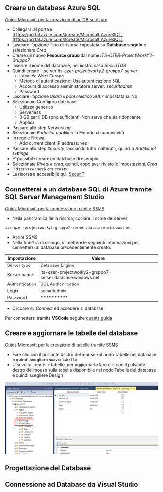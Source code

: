 ## Creare un database Azure SQL

[Guida Microsoft per la creazione di un DB su Azure](https://learn.microsoft.com/it-it/azure/azure-sql/database/single-database-create-quickstart?view=azuresql&tabs=azure-portal)

- Collegarsi al portale [https://portal.azure.com/#create/Microsoft.AzureSQL](https://portal.azure.com/#create/Microsoft.AzureSQL)
- Lasciare l'opzione Tipo di risorsa impostata su **Database singolo** e selezionare *Crea*
- Creare un nuovo **Resource group** dal nome *ITS-QZER-ProjectWorkY2-Gruppo7*
- Inserire il nome del database, nel nostro caso *SecurITDB*
- Quindi creare il server *its-qzer-projectworky2-gruppo7-server*
  + Località: West-Europe
  + Metodo di autenticazione: Usa autenticazione SQL
  + Account di accesso amministratore server: *securitadmin*
  + Password
- Lasciare l'opzione *Usare il pool elastico SQL?* impostata su No
- Selezionare Configura database
    + Utilizzo generico
    + Serverless
    + 3 GB per il DB sono sufficienti. Non serve che sia ridondante
    + Applica
- Passare allo step *Networking*
- Selezionare *Endpoint pubblico* in Metodo di connettività
- In regole Firewall
    + Add current client IP address: yes
- Passare allo step *Security*, lasciando tutto inalterato, quindi a *Additional settings*
- E' possibile creare un database di esempio
- Selezionare *Rivedi e crea*, quindi, dopo aver rivisto le impostazioni, *Crea*
- Il database verrà ora creato
- La risorsa è accessibile qui: [SecurIT](https://portal.azure.com/#@tecnicosuperiorekennedy.it/resource/subscriptions/55a9de92-ecad-42a7-9158-e95e8fe213ee/resourceGroups/ITS-QZER-ProjectWorkY2-Gruppo7/providers/Microsoft.Sql/servers/its-qzer-projectworky2-gruppo7-server/databases/SecurITDB/overview)

## Connettersi a un database SQL di Azure tramite SQL Server Management Studio

[Guida Microsoft per la connessione tramite SSMS](https://learn.microsoft.com/it-it/azure/azure-sql/database/connect-query-ssms?view=azuresql)

- Nella panoramica della risorsa, copiare il nome del server
```txt
its-qzer-projectworky2-gruppo7-server.database.windows.net
```
- Aprire SSMS
- Nella finestra di dialogo, immettere le seguenti informazioni per connettersi al database precedentemente creato:

|Impostazione|Valore|
|---|---|
|Server type|Database Engine|
|Server name|its-qzer-projectworky2-gruppo7-server.database.windows.net|
|Authentication|SQL Authentication|
|Login|securitadmin|
|Password|**********|

- Cliccare su *Connect* ed accedere al database

Per connettersi tramite **VSCode** seguire [questa guida](https://learn.microsoft.com/it-it/azure/azure-sql/database/connect-query-vscode?view=azuresql)

## Creare e aggiornare le tabelle del database

[Guida Microsoft per la creazione di tabelle tramite SSMS](https://learn.microsoft.com/it-it/sql/ssms/visual-db-tools/design-tables-visual-database-tools?view=sql-server-ver16)

- Fare clic con il pulsante destro del mouse sul nodo Tabelle nel database e quindi scegliere `Nuovo>Tabella`
- Una volta create le tabelle, per aggiornarle fare clic con il pulsante destro del mouse sulla tabella disponibile nel nodo Tabelle del database e quindi scegliere Design

![tabelle](./asset/db.png)

## Progettazione del Database

## Connessione ad Database da Visual Studio


